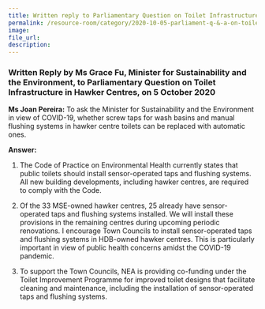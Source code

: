 ```yaml
---  
title: Written reply to Parliamentary Question on Toilet Infrastructure in Hawker Centres by Ms Grace Fu, Minister for Sustainability and the Environment  
permalink: /resource-room/category/2020-10-05-parliament-q-&-a-on-toilet-infrastructure-in-hawker-centres/  
image:  
file_url:  
description:  
---  
```


### Written Reply by Ms Grace Fu, Minister for Sustainability and the Environment, to Parliamentary Question on Toilet Infrastructure in Hawker Centres, on 5 October 2020  

**Ms Joan Pereira:** To ask the Minister for Sustainability and the Environment in view of COVID-19, whether screw taps for wash basins and manual flushing systems in hawker centre toilets can be replaced with automatic ones.  

**Answer:**  

1.	The Code of Practice on Environmental Health currently states that public toilets should install sensor-operated taps and flushing systems. All new building developments, including hawker centres, are required to comply with the Code.  

2.	Of the 33 MSE-owned hawker centres, 25 already have sensor-operated taps and flushing systems installed. We will install these provisions in the remaining centres during upcoming periodic renovations. I encourage Town Councils to install sensor-operated taps and flushing systems in HDB-owned hawker centres.  This is particularly important in view of public health concerns amidst the COVID-19 pandemic.  

3.	To support the Town Councils, NEA is providing co-funding under the Toilet Improvement Programme for improved toilet designs that facilitate cleaning and maintenance, including the installation of sensor-operated taps and flushing systems.  

